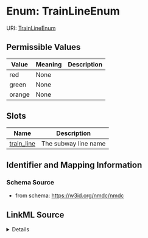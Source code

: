 # Enum: TrainLineEnum



URI: [TrainLineEnum](TrainLineEnum.md)

## Permissible Values

| Value | Meaning | Description |
| --- | --- | --- |
| red | None |  |
| green | None |  |
| orange | None |  |




## Slots

| Name | Description |
| ---  | --- |
| [train_line](train_line.md) | The subway line name |






## Identifier and Mapping Information







### Schema Source


* from schema: https://w3id.org/nmdc/nmdc




## LinkML Source

<details>
```yaml
name: train_line_enum
from_schema: https://w3id.org/nmdc/nmdc
rank: 1000
permissible_values:
  red:
    text: red
  green:
    text: green
  orange:
    text: orange

```
</details>
